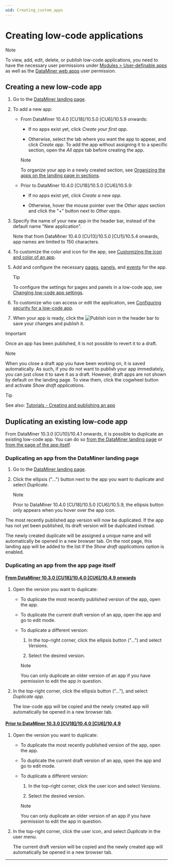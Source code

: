 ```yaml
---
uid: Creating_custom_apps
---
```


# Creating low-code applications

> [!NOTE]
> To view, add, edit, delete, or publish low-code applications, you need to have the necessary user permissions under [Modules > User-definable apps](xref:DataMiner_user_permissions#modules--user-definable-apps) as well as the [DataMiner web apps](xref:DataMiner_user_permissions#general--dataminer-web-apps) user permission.

## Creating a new low-code app

1. Go to the [DataMiner landing page](xref:Accessing_the_web_apps#dataminer-landing-page).

1. To add a new app:

   - From DataMiner 10.4.0 [CU18]/10.5.0 [CU6]/10.5.9 onwards<!--RN 43226-->:

     - If no apps exist yet, click *Create your first app*.

     - Otherwise, select the tab where you want the app to appear, and click *Create app*. To add the app without assigning it to a specific section, open the *All apps* tab before creating the app.

     > [!NOTE]
     > To organize your app in a newly created section, see [Organizing the apps on the landing page in sections](xref:owCodeApps_organizing_landing_page).

   - Prior to DataMiner 10.4.0 [CU18]/10.5.0 [CU6]/10.5.9:

     - If no apps exist yet, click *Create a new app*.

     - Otherwise, hover the mouse pointer over the *Other apps* section and click the "+" button next to *Other apps*.

1. Specify the name of your new app in the header bar, instead of the default name "New application".

   Note that from DataMiner 10.4.0 [CU13]/10.5.0 [CU1]/10.5.4 onwards<!--RN 42220-->, app names are limited to 150 characters.

1. To customize the color and icon for the app, see [Customizing the icon and color of an app](xref:LowCodeApps_Layout#customizing-the-icon-and-color-of-an-app).

1. Add and configure the necessary [pages](xref:LowCodeApps_page_config), [panels](xref:LowCodeApps_panel_config), and [events](xref:LowCodeApps_event_config) for the app.

   > [!TIP]
   > To configure the settings for pages and panels in a low-code app, see [Changing low-code app settings](xref:Changing_low-code_app_settings).

1. To customize who can access or edit the application, see [Configuring security for a low-code app](xref:LowCodeApps_security_config).

1. When your app is ready, click the ![Publish](~/dataminer/images/AppPublishIcon.png) icon in the header bar to save your changes and publish it.

> [!IMPORTANT]
> Once an app has been published, it is not possible to revert it to a draft.

> [!NOTE]
> When you close a draft app you have been working on, it is saved automatically. As such, if you do not want to publish your app immediately, you can just close it to save it as a draft. However, draft apps are not shown by default on the landing page. To view them, click the cogwheel button and activate *Show draft applications*.

> [!TIP]
> See also: [Tutorials - Creating and publishing an app](xref:Tutorial_Apps_Creating_And_Publishing)

## Duplicating an existing low-code app

From DataMiner 10.3.0 [CU10]/10.4.1 onwards<!-- RN 37698+37724 -->, it is possible to duplicate an existing low-code app. You can do so [from the DataMiner landing page](#duplicating-an-app-from-the-dataminer-landing-page) or [from the page of the app itself](#duplicating-an-app-from-the-app-page-itself).

### Duplicating an app from the DataMiner landing page

1. Go to the [DataMiner landing page](xref:Accessing_the_web_apps#dataminer-landing-page).

1. Click the ellipsis ("...") button next to the app you want to duplicate and select *Duplicate*.

   > [!NOTE]
   > Prior to DataMiner 10.4.0 [CU18]/10.5.0 [CU6]/10.5.9<!--RN 43226-->, the ellipsis button only appears when you hover over the app icon.

The most recently published app version will now be duplicated. If the app has not yet been published, its draft version will be duplicated instead.

The newly created duplicate will be assigned a unique name and will automatically be opened in a new browser tab. On the root page, this landing app will be added to the list if the *Show draft applications* option is enabled.

### Duplicating an app from the app page itself

#### [From DataMiner 10.3.0 [CU18]/10.4.0 [CU6]/10.4.9 onwards<!--RN 40077-->](#tab/tabid-1)

1. Open the version you want to duplicate:

   - To duplicate the most recently published version of the app, open the app.

   - To duplicate the current draft version of an app, open the app and go to edit mode.

   - To duplicate a different version:

     1. In the top-right corner, click the ellipsis button ("...") and select *Versions*.

     1. Select the desired version.

     > [!NOTE]
     > You can only duplicate an older version of an app if you have permission to edit the app in question.

1. In the top-right corner, click the ellipsis button ("..."), and select *Duplicate app*.

   The low-code app will be copied and the newly created app will automatically be opened in a new browser tab.

#### [Prior to DataMiner 10.3.0 [CU18]/10.4.0 [CU6]/10.4.9](#tab/tabid-2)

1. Open the version you want to duplicate:

   - To duplicate the most recently published version of the app, open the app.

   - To duplicate the current draft version of an app, open the app and go to edit mode.

   - To duplicate a different version:

     1. In the top-right corner, click the user icon and select *Versions*.

     1. Select the desired version.

     > [!NOTE]
     > You can only duplicate an older version of an app if you have permission to edit the app in question.

1. In the top-right corner, click the user icon, and select *Duplicate* in the user menu.

   The current draft version will be copied and the newly created app will automatically be opened in a new browser tab.

***
